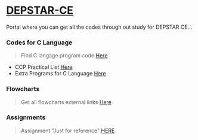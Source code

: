 # [**DEPSTAR-CE**](https://github.com/prince-jagani/DEPSTAR-CE/wiki)
Portal where you can get all the codes through out study for DEPSTAR CE...



### Codes for C Language
>Find C langage program code [Here](https://github.com/prince-jagani/DEPSTAR-CE/tree/main/CCP/C%20Language)
- CCP Practical List [Here](https://github.com/prince-jagani/DEPSTAR-CE/tree/main/CCP/C%20Language/CCP%20Practical%20List)
- Extra Programs for C Language [Here](https://github.com/prince-jagani/DEPSTAR-CE/tree/main/CCP/C%20Language/Extra)

### Flowcharts
>Get all flowcharts external links [Here](https://github.com/prince-jagani/DEPSTAR-CE/tree/main/CCP/Flowchart%20Links.md)

### Assignments
>Assignment "Just for reference" [HERE](https://github.com/prince-jagani/DEPSTAR-CE/tree/main/Assignment.md)
